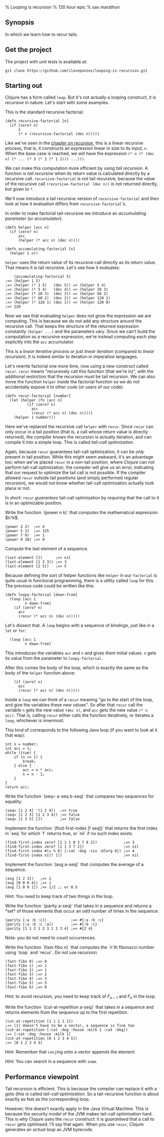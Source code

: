 % Looping is recursion
% 120 hour epic
% sax marathon

## Synopsis

In which we learn how to recur tails.

## Get the project

The project with unit tests is available at:

~~~
git clone https://github.com/iloveponies/looping-is-recursion.git
~~~

## Starting out

Clojure has a form called `loop`. But it's not actually a looping construct,
it is _recursive_ in nature. Let's start with some examples.

This is the standard recursive factorial:

~~~ {.clojure}
(defn recursive-factorial [n]
  (if (zero? n)
      1
      (* n (recursive-factorial (dec n)))))
~~~

Like we've seen in the [chapter on recursion][recursion], this is a linear
recursive process, that is, it constructs an expression linear in size to its
input, `n`. When the base case is reached, we will have the expression `(* n
(* (dec n) (* ... (* 3 (* 2 (* 1 1))) ...)))`.

We can make this computation more efficient by using _tail recursion_. A
function is _tail recursive_ when its return value is calculated directly by a
recursive call. `recursive-factorial` is not tail recursive, because the value
of the recursive call `(recursive-factorial (dec n))` is not returned
directly, but given to `*`.

We'll now introduce a tail recursive version of `recursive-factorial` and then
look at how it evaluation differs from `recursive-factorial`'s.

In order to make factorial tail-recursive we introduce an *accumulating
parameter* (or *accumulator*).

~~~ {.clojure}
(defn helper [acc n]
  (if (zero? n)
      acc
      (helper (* acc n) (dec n))))

(defn accumulating-factorial [n]
  (helper 1 n))
~~~

`helper` uses the return value of its recursive call directly as its return
value. That means it is tail recursive. Let's see how it evaluates:

~~~ {.clojure}
    (accumulating-factorial 5)
;=> (helper 1 5)
;=> (helper (* 1 5)   (dec 5)) => (helper 5 4)
;=> (helper (* 5 4)   (dec 4)) => (helper 20 3)
;=> (helper (* 20 3)  (dec 3)) => (helper 60 2)
;=> (helper (* 60 2)  (dec 2)) => (helper 120 1)
;=> (helper (* 120 1) (dec 1)) => (helper 120 0)
;=> 120
~~~

Now we see that evaluating `helper` does not grow the expression we are
computing. This is because we do not add any structure around the recursive
call. That keeps the structure of the returned expression constantly `(helper
...)` and the parameters vary. Since we can't build the computation as a
recursive expression, we're instead computing each step explicitly into the
`acc` accumulator.

This is a _linear iterative process_ or just _linear iteration_ (compared to
_linear recursion_). It is indeed similar to iteration in imperative
languages.

Let's rewrite factorial one more time, now using a new construct called
`recur`. `recur` means "recursively call this function (that we're in)", with
the additional restriction that the recursion must be tail recursion. We can
also move the function `helper` inside the factorial function so we do not
accidentally expose it to other code (or users of our code).

~~~ {.clojure}
(defn recur-factorial [number]
  (let [helper (fn [acc n]
          (if (zero? n)
            acc
            (recur (* acc n) (dec n))))]
    (helper 1 number)))
~~~

Here we've replaced the recursive call `helper` with `recur`. Since `recur`
can only occur in a tail position (that is, a call whose return value is
directly returned), the compiler _knows_ the recursion is actually iteration,
and can compile it into a simple loop. This is called _tail-call
optimization_.

Again, because `recur` guarantees tail-call optimization, it can be _only_
present in tail position. While this might seem awkward, it's an advantage
too: when we've placed `recur` in a non-tail position, where Clojure can not
perform tail-call optimization, the compiler will give us an error, indicating
that our request to optimize the tail call is not possible. If the compiler
allowed `recur` outside tail positions (and simply performed regular
recursion), we would not know whether tail-call optimization actually took
place or not.

In short: `recur` _guarantees_ tail-call optimization by _requiring_ that the
call to it is in an optimizable position.

<exercise>
Write the function `(power n k)` that computes the mathematical expression
$n^k$.

~~~ {.clojure}
(power 2 2)  ;=> 4
(power 5 3)  ;=> 125
(power 7 0)  ;=> 1
(power 0 10) ;=> 0
~~~
</exercise>

<exercise>
Compute the last element of a sequence.

~~~ {.clojure}
(last-element [])      ;=> nil
(last-element [1 2 3]) ;=> 3
(last-element [2 5])   ;=> 5
~~~
</exercise>

Because defining the sort of helper functions like `helper` in our `factorial`
is quite usual in functional programming, there is a utility called `loop` for
this. The previous code could be written like this:

~~~ {.clojure}
(defn loopy-factorial [down-from]
  (loop [acc 1
         n down-from]
    (if (zero? n)
      acc
      (recur (* acc n) (dec n)))))
~~~

Let's dissect that. A `loop` begins with a sequence of _bindings_, just like
in a `let` or `for`:

~~~ {.clojure}
  (loop [acc 1
         n down-from]
~~~

This introduces the variables `acc` and `n` and gives them initial values. `n`
gets its value from the parameter to `loopy-factorial`.

After this comes the body of the loop, which is exactly the same as the body
of the `helper` function above:

~~~ {.clojure}
    (if (zero? n)
      acc
      (recur (* acc n) (dec n)))))
~~~

Inside a `loop` we can think of a `recur` meaning "go to the start of the
loop, and give the variables these new values". So after that `recur` call the
variable `n` gets the new value `(dec n)`, and `acc` gets the new value `(* n
acc)`. That is, calling `recur` either calls the function iteratively, or
iterates a `loop`, whichever is innermost.

This kind of corresponds to the following Java loop (if you want to look at it
that way):

~~~ {.clojure}
int n = number;
int acc = 1;
while (true) {
    if (n <= 1) {
        break;
    } else {
        acc = n * acc;
        n = n - 1;
    }
}
return acc;

~~~

<exercise>
Write the function `(seq= a-seq b-seq)` that compares two sequences for equality.

~~~ {.clojure}
(seq= [1 2 4] '(1 2 4))  ;=> true
(seq= [1 2 3] [1 2 3 4]) ;=> false
(seq= [1 3 5] [])        ;=> false
~~~
</exercise>

<exericse>
Implement the function `(find-first-index [f seq])` that returns the first
index in `seq` for which `f` returns true, or `nil` if no such index exists.

~~~ {.clojure}
(find-first-index zero? [1 1 1 0 3 7 0 2])            ;=> 3
(find-first-index zero? [1 1 3 7 2])                  ;=> nil
(find-first-index #(= % 6) [:cat :dog :six :blorg 6]) ;=> 4
(find-first-index nil? [])                            ;=> nil
~~~
</exercise>

<excercise>
Implement the function `(avg a-seq)` that computes the average of a sequence.

~~~ {.clojure}
(avg [1 2 3])   ;=> 2
(avg [0 0 0 4]) ;=> 1
(avg [1 0 0 1]) ;=> 1/2 ;; or 0.5
~~~

_Hint:_ You need to keep track of two things in the loop.
</exercise>

<exercise>
Write the function `(parity a-seq)` that takes in a sequence and returns a
*set* of those elements that occur an odd number of times in the sequence.

~~~ {.clojure}
(parity [:a :b :c])           ;=> #{:a :b :c}
(parity [:a :b :c :a])        ;=> #{:b :c}
(parity [1 1 2 1 2 3 1 2 3 4] ;=> #{2 4}
~~~

Note: you do not need to count occurrences.
</exercise>

<exercise>
Write the function `(fast-fibo n)` that computes the `n`th fibonacci number
using `loop` and `recur`. Do not use recursion.

~~~ {.clojure}
(fast-fibo 0) ;=> 0
(fast-fibo 1) ;=> 1
(fast-fibo 2) ;=> 1
(fast-fibo 3) ;=> 2
(fast-fibo 4) ;=> 3
(fast-fibo 5) ;=> 5
(fast-fibo 6) ;=> 8
~~~

Hint: to avoid recursion, you need to keep track of $F_{n-1}$ and $F_n$ in the loop.
</exercise>

<exercise>
Write the function `(cut-at-repetition a-seq)` that takes in a sequence and
returns elements from the sequence up to the first repetition.

~~~ {.clojure}
(cut-at-repetition [1 1 1 1 1])
;=> [1] doesn't have to be a vector, a sequence is fine too
(cut-at-repetition [:cat :dog :house :milk 1 :cat :dog])
;=> [:cat :dog :house :milk 1]
(cut-at-repetition [0 1 2 3 4 5])
;=> [0 1 2 3 4 5]
~~~

_Hint:_ Remember that `conj`ing onto a vector appends the element.

_Hint:_ You can search in a sequence with `some`.
</exercise>

## Performance viewpoint

Tail recursion is efficient. This is because the compiler can replace it with
a goto (this is called _tail-call optimisation_. So a tail-recursive function
is about exactly as fast as the corresponding loop.

However, this doesn't exactly apply in the Java Virtual Machine. This is
because the security model of the JVM makes tail-call optimisation hard. This
is why Clojure uses the `recur` construct: it is _guaranteed_ that a call to
`recur` gets optimised. I'll say that again. When you use `recur`, Clojure
generates an _actual loop_ as JVM bytecode.

[recursion]: recursion.html
